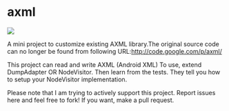 # axml
[![](https://jitpack.io/v/penn5/axml.svg)](https://jitpack.io/#penn5/axml)

A mini project to customize existing AXML library.The original source code can no longer be found from following URL:http://code.google.com/p/axml/

This project can read and write AXML (Android XML)
To use, extend DumpAdapter OR NodeVisitor. Then learn from the tests. They tell you how to setup your NodeVisitor implementation.


Please note that I am trying to actively support this project. Report issues here and feel free to fork! If you want, make a pull request.
